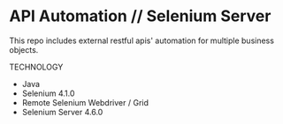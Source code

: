 # API Automation // Selenium Server
This repo includes external restful apis' automation for multiple business objects.

TECHNOLOGY
- Java
- Selenium 4.1.0
- Remote Selenium Webdriver / Grid
- Selenium Server 4.6.0
